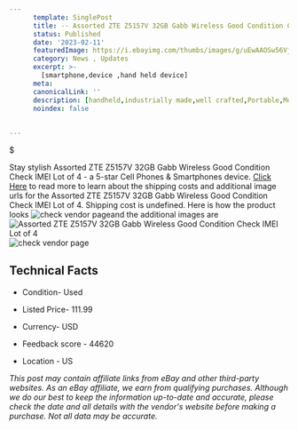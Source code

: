 ```yaml
---
      template: SinglePost
      title: -- Assorted ZTE Z5157V 32GB Gabb Wireless Good Condition Check IMEI Lot of 4
      status: Published
      date: '2023-02-11'
      featuredImage: https://i.ebayimg.com/thumbs/images/g/uEwAAOSw56Vj5oOY/s-l225.jpg
      category: News , Updates
      excerpt: >-
        [smartphone,device ,hand held device]
      meta:
      canonicalLink: ''
      description: [handheld,industrially made,well crafted,Portable,Mobile,Compact,Convenient,Lightweight,Maneuverable,Man-portable,Miniature,Carriable,Hand-held,Light,Holdable,Transportable,Mobile device,Pocket-sized,On-the-go,Wireless,Cordless,Compact size,Convenient size, smartphone,device ,hand held device]
      noindex: false
      
        
---
```

$

Stay stylish Assorted ZTE Z5157V 32GB Gabb Wireless Good Condition Check IMEI Lot of 4 - a 5-star Cell Phones & Smartphones device. [Click Here](https://www.ebay.com/itm/374506834457?hash=item573258ca19%3Ag%3AuEwAAOSw56Vj5oOY&mkevt=1&mkcid=1&mkrid=711-53200-19255-0&campid=%253CePNCampaignId%253E&customid=%253CreferenceId%253E&toolid=10049) to read more to learn about the shipping costs and additional image urls for the Assorted ZTE Z5157V 32GB Gabb Wireless Good Condition Check IMEI Lot of 4. Shipping cost is undefined. Here is how the product looks ![check vendor page](https://i.ebayimg.com/thumbs/images/g/uEwAAOSw56Vj5oOY/s-l225.jpg)and the additional images are![Assorted ZTE Z5157V 32GB Gabb Wireless Good Condition Check IMEI Lot of 4](https://i.ebayimg.com/images/g/uEwAAOSw56Vj5oOY/s-l1600.jpg)![check vendor page](https://origin-galleryplus.ebayimg.com/ws/web/374506834457_2_0_1/225x225.jpg,https://origin-galleryplus.ebayimg.com/ws/web/374506834457_3_0_1/225x225.jpg,https://origin-galleryplus.ebayimg.com/ws/web/374506834457_4_0_1/225x225.jpg,https://origin-galleryplus.ebayimg.com/ws/web/374506834457_5_0_1/225x225.jpg,https://origin-galleryplus.ebayimg.com/ws/web/374506834457_6_0_1/225x225.jpg,https://origin-galleryplus.ebayimg.com/ws/web/374506834457_7_0_1/225x225.jpg,https://origin-galleryplus.ebayimg.com/ws/web/374506834457_8_0_1/225x225.jpg)



 ## Technical Facts 



     
      

 - Condition- Used 


      

 - Listed Price- 111.99 


      

 - Currency- USD 


      

 - Feedback score - 44620 


      

 - Location - US 


      
      

 *_This post may contain affiliate links from eBay and other third-party websites. As an eBay affiliate, we earn from qualifying purchases. Although we do our best to keep the information up-to-date and accurate, please check the date and all details with the vendor's website before making a purchase. Not all data may be accurate._*






